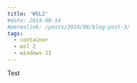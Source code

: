 ```yaml
---
title: 'WSL2'
#date: 2014-08-14
#permalink: /posts/2014/08/blog-post-3/
tags:
  - container
  - wsl 2
  - windows 11
---
```


Test